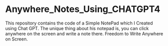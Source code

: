 # Anywhere_Notes_Using_CHATGPT4
This repository contains the code of a Simple NotePad which I Created using Chat GPT. The unique thing about his notepad is, you can click anywhere on the screen and write a note there. Freedom to Write Anywhere on Screen.

